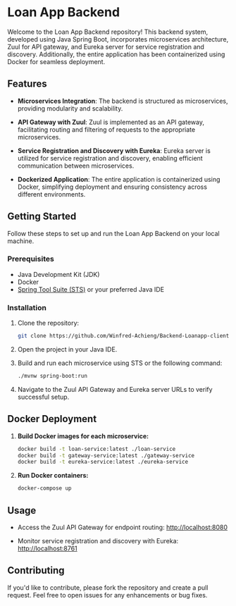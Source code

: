 # Loan App Backend

Welcome to the Loan App Backend repository! This backend system, developed using Java Spring Boot, incorporates microservices architecture, Zuul for API gateway, and Eureka server for service registration and discovery. Additionally, the entire application has been containerized using Docker for seamless deployment.

## Features

- **Microservices Integration**: The backend is structured as microservices, providing modularity and scalability.

- **API Gateway with Zuul**: Zuul is implemented as an API gateway, facilitating routing and filtering of requests to the appropriate microservices.

- **Service Registration and Discovery with Eureka**: Eureka server is utilized for service registration and discovery, enabling efficient communication between microservices.

- **Dockerized Application**: The entire application is containerized using Docker, simplifying deployment and ensuring consistency across different environments.

## Getting Started

Follow these steps to set up and run the Loan App Backend on your local machine.

### Prerequisites

- Java Development Kit (JDK)
- Docker
- [Spring Tool Suite (STS)](https://spring.io/tools) or your preferred Java IDE

### Installation

1. Clone the repository:

   ```bash
   git clone https://github.com/Winfred-Achieng/Backend-Loanapp-client1.git
2. Open the project in your Java IDE.

3. Build and run each microservice using STS or the following command:

    ```bash
    ./mvnw spring-boot:run
    ```

4. Navigate to the Zuul API Gateway and Eureka server URLs to verify successful setup.

## Docker Deployment

1. **Build Docker images for each microservice:**

    ```bash
    docker build -t loan-service:latest ./loan-service
    docker build -t gateway-service:latest ./gateway-service
    docker build -t eureka-service:latest ./eureka-service
    ```

2. **Run Docker containers:**

    ```bash
    docker-compose up
    ```

## Usage

- Access the Zuul API Gateway for endpoint routing: [http://localhost:8080](http://localhost:8080)

- Monitor service registration and discovery with Eureka: [http://localhost:8761](http://localhost:8761)

## Contributing

If you'd like to contribute, please fork the repository and create a pull request. Feel free to open issues for any enhancements or bug fixes.


